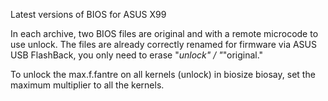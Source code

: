 Latest versions of BIOS for ASUS X99

In each archive, two BIOS files are original and with a remote microcode to use unlock. The files are already correctly renamed for firmware via ASUS USB FlashBack, you only need to erase "_unlock" / "_"original."

To unlock the max.f.fantre on all kernels (unlock) in biosize biosay, set the maximum multiplier to all the kernels.
